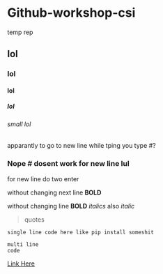 # Github-workshop-csi
temp rep
## lol
### lol
#### lol
##### lol
###### small lol
apparantly to go to new line while tping you type #?
### Nope # dosent work for new line lul

for new line do two enter

 without changing next line **BOLD**

without changing line __BOLD__ 
_italics_  also  *italic*

>quotes

`single line code here like pip install someshit`

```
multi line
code
```

[Link Here](https://bentenfanpage.000webhostapp.com/index.html)


